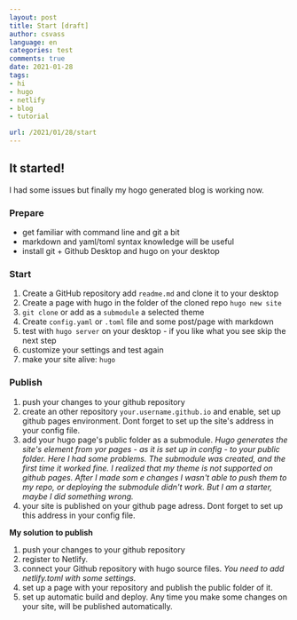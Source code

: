 ```yaml
---
layout: post
title: Start [draft]
author: csvass
language: en
categories: test
comments: true
date: 2021-01-28
tags:
- hi
- hugo
- netlify
- blog
- tutorial

url: /2021/01/28/start
---
```


## It started!

I had some issues but finally my hogo generated blog is working now. 

### Prepare

- get familiar with command line and git a bit
- markdown and yaml/toml syntax knowledge will be useful
- install git + Github Desktop and hugo on your desktop

### Start 

1. Create a GitHub repository add `readme.md` and clone it to your desktop
2. Create a page with hugo in the folder of the cloned repo `hugo new site`
3. `git clone`  or add as a `submodule` a selected theme
4. Create `config.yaml` or `.toml` file and some post/page with markdown
5. test with `hugo server` on your desktop - if you like what you see skip the next step
6. customize your settings and test again
7. make your site alive: `hugo`

### Publish

1. push your changes to your github repository
2. create an other repository `your.username.github.io` and enable, set up github pages environment. Dont forget to set up the site's address in your config file.
3. add your hugo page's public folder as a submodule.  *Hugo generates the site's element from yor pages - as it is set up in config - to your public folder.*
  *Here I had some problems. The submodule was created, and the first time it worked fine. I realized that my theme is not supported on github pages. After I made som e changes I wasn't able to push them to my repo, or deploying the submodule didn't work. But I am a starter, maybe I did something wrong.*
4. your site is published on your github page adress. Dont forget to set up this address in your config file.

**My solution to publish**

1. push your changes to your github repository
2. register to Netlify. 
3. connect your Github repository with hugo source files. *You need to add netlify.toml with some settings.*
4. set up a page with your repository and publish the public folder of it.
5. set up automatic build and deploy. Any time you make some changes on your site, will be published automatically.
